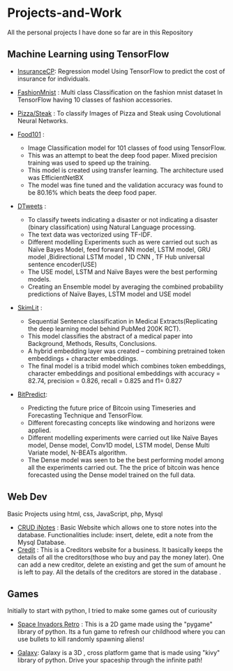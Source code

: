 # Projects-and-Work
All the personal projects I have done so far are in this Repository

## Machine Learning using TensorFlow
- [InsuranceCP](https://github.com/prathamshankwalker/Projects-and-Work/blob/main/Machine%20Learning/regression_Insurance_prediction.ipynb)</b>: Regression model Using TensorFlow to predict the cost of insurance for individuals. 
- [FashionMnist](https://github.com/prathamshankwalker/Projects-and-Work/blob/main/Machine%20Learning/classification_fashion_mnist.ipynb) : Multi class Classification on the fashion mnist dataset In TensorFlow having 10 classes of fashion accessories.
- [Pizza/Steak](https://github.com/prathamshankwalker/Projects-and-Work/blob/main/Machine%20Learning/CNN_Pizza_Steak.ipynb) : To classify Images of Pizza and Steak using Covolutional Neural Networks.
- [Food101](https://github.com/prathamshankwalker/Projects-and-Work/blob/main/Machine%20Learning/CNN_Transfer_learning_food101_project.ipynb) : 
	- Image Classification model for 101 classes of food using TensorFlow.
	-  This was an attempt to beat the deep food paper. Mixed precision training was used to speed up the training.
	- This model is created using transfer learning. The architecture used was EfficientNetBX
	- The model was fine tuned and the validation accuracy was found to be 80.16% which beats the deep food paper.

- [DTweets](https://github.com/prathamshankwalker/Projects-and-Work/blob/main/Machine%20Learning/DTweets_NLP.ipynb) : 
	- To classify tweets indicating a disaster or not indicating a disaster (binary classification) using Natural Language processing.
	- The text data was vectorized using TF-IDF.
	-  Different modelling Experiments such as were carried out such as Naïve Bayes Model, feed forward NN model, LSTM model, GRU model ,Bidirectional LSTM model , 1D CNN , TF Hub universal sentence encoder(USE)
	- The USE model, LSTM and Naïve Bayes were the best performing models.
	- Creating an Ensemble model by averaging the combined probability predictions of Naïve Bayes, LSTM model and USE model
-  [SkimLit](https://github.com/prathamshankwalker/Projects-and-Work/blob/main/Machine%20Learning/SkimLit_NLP.ipynb) :
	- Sequential Sentence classification in Medical Extracts(Replicating the deep learning model behind PubMed 200K RCT).
	- This model classifies the abstract of a medical paper into Background, Methods, Results, Conclusions.
	-  A hybrid embedding layer was created – combining pretrained token embeddings + character embeddings.
	- The final model is a tribid model which combines token embeddings, character embeddings and positional embeddings with accuracy = 82.74, precision = 0.826, recall = 0.825 and f1= 0.827
	
- [BitPredict](https://github.com/prathamshankwalker/Projects-and-Work/blob/main/Machine%20Learning/BitPredict_Timeseries_and_Forecasting.ipynb): 
	- Predicting the future price of Bitcoin using Timeseries and Forecasting Technique and TensorFlow.
	-  Different  forecasting concepts like windowing and horizons were applied.
	-  Different modelling experiments were carried out like Naïve Bayes model, Dense model, Conv1D model, LSTM model, Dense Multi Variate model, N-BEATs algorithm.
	- The Dense model was seen to be the best performing model among all the experiments carried out. The the price of bitcoin was hence forecasted using the Dense model trained on the full data.
    
## Web Dev
Basic Projects using html, css, JavaScript, php, Mysql

- [CRUD iNotes](https://github.com/prathamshankwalker/Projects-and-Work/tree/main/Web%20Dev/CRUD) : Basic Website which allows one to store notes into the database. Functionalities include: insert, delete, edit a note from the Mysql Database.
- [Credit](https://github.com/prathamshankwalker/Projects-and-Work/tree/main/Web%20Dev/credit) : This is a Creditors website for a business. It basically keeps the details of all the creditors(those who buy and pay the money later).
 One can add a new creditor, delete an existing and get the sum of amount he is left to pay. All the details of the creditors are stored in the database .<br>
 
 ## Games
  Initially to start with python, I tried to make some games out of curiousity

- [Space Invadors Retro](https://github.com/prathamshankwalker/Projects-and-Work/tree/main/Games/Space%20Invadors) : This is a 2D game made using the "pygame" library of python. Its a fun game to refresh our childhood where you can use bullets to kill randomly spawning aliens! 

- [Galaxy](https://github.com/prathamshankwalker/Projects-and-Work/tree/main/Games/Galaxy/): Galaxy is a 3D , cross platform game that is made using "kivy" library of python. Drive your spaceship through the infinite path!
 
 
 
 
